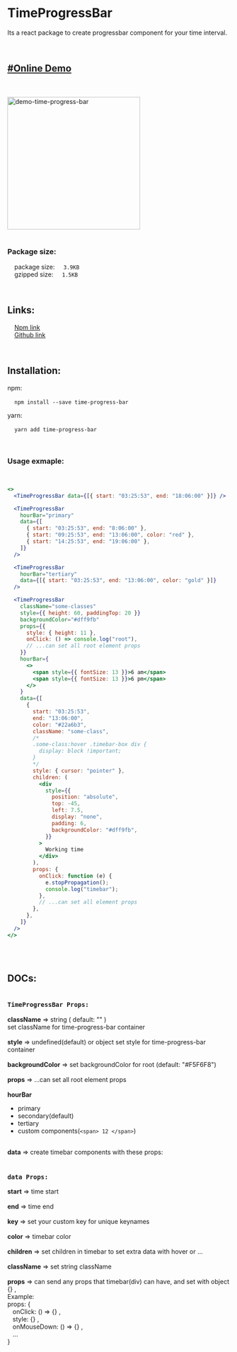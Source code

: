 # TimeProgressBar

Its a react package to create progressbar component for your time interval.

<br />

## [#Online Demo](https://codepen.io/mohammadbrzbrz72/pen/RwgmPmx)

<br />
<br />
<a href="https://imgbb.com/" target="_blank"><img style='width:300px' src="https://i.ibb.co/0VSjfrF/demo-time-progress-bar.png" alt="demo-time-progress-bar" border="0px" /></a>
<br />
<br />

### Package size:

&nbsp;&nbsp;&nbsp;&nbsp;package size:&nbsp;&nbsp;&nbsp;&nbsp; `3.9KB `<br />
&nbsp;&nbsp;&nbsp;&nbsp;gzipped size:&nbsp;&nbsp;&nbsp;&nbsp; `1.5KB`

<br />

## Links:

&nbsp;&nbsp;&nbsp;&nbsp;[Npm link](https://www.npmjs.com/package/time-progress-bar) <br />
&nbsp;&nbsp;&nbsp;&nbsp;[Github link](https://github.com/mohammadbrzbrz72/time-progress-bar)

<br />

## Installation:

npm:

&nbsp;&nbsp;&nbsp;&nbsp;`npm install --save time-progress-bar`

yarn:

&nbsp;&nbsp;&nbsp;&nbsp;`yarn add time-progress-bar`

<br />

### Usage exmaple:

<br />

```jsx
<>
  <TimeProgressBar data={[{ start: "03:25:53", end: "18:06:00" }]} />

  <TimeProgressBar
    hourBar="primary"
    data={[
      { start: "03:25:53", end: "8:06:00" },
      { start: "09:25:53", end: "13:06:00", color: "red" },
      { start: "14:25:53", end: "19:06:00" },
    ]}
  />

  <TimeProgressBar
    hourBar="tertiary"
    data={[{ start: "03:25:53", end: "13:06:00", color: "gold" }]}
  />

  <TimeProgressBar
    className="some-classes"
    style={{ height: 60, paddingTop: 20 }}
    backgroundColor="#dff9fb"
    props={{
      style: { height: 11 },
      onClick: () => console.log("root"),
      // ...can set all root element props
    }}
    hourBar={
      <>
        <span style={{ fontSize: 13 }}>6 am</span>
        <span style={{ fontSize: 13 }}>6 pm</span>
      </>
    }
    data={[
      {
        start: "03:25:53",
        end: "13:06:00",
        color: "#22a6b3",
        className: "some-class",
        /*
        .some-class:hover .timebar-box div {
          display: block !important; 
        }
        */
        style: { cursor: "pointer" },
        children: (
          <div
            style={{
              position: "absolute",
              top: -45,
              left: 7.5,
              display: "none",
              padding: 6,
              backgroundColor: "#dff9fb",
            }}
          >
            Working time
          </div>
        ),
        props: {
          onClick: function (e) {
            e.stopPropagation();
            console.log("timebar");
          },
          // ...can set all element props
        },
      },
    ]}
  />
</>
```

<br />
<br />

## DOCs:

#

### `TimeProgressBar Props:`

**className** => string ( default: "" ) <br />
set className for time-progress-bar container
<br />
<br />
**style** => undefined(default) or object
set style for time-progress-bar container
<br />
<br />
**backgroundColor** => set backgroundColor for root (default: "#F5F6F8")
<br />
<br />
**props** => ...can set all root element props
<br />
<br />
**hourBar**

- primary
- secondary(default)
- tertiary
- custom components(`<span> 12 </span>`)
  <br />
  <br />

**data** => create timebar components with these props:
<br />
<br />

### `data Props:`

**start** => time start <br /><br />
**end** => time end <br /><br />
**key** => set your custom key for unique keynames <br /><br />
**color** => timebar color <br /><br />
**children** => set children in timebar to set extra data with hover or ... <br /><br />
**className** => set string className <br /><br />
**props** => can send any props that timebar(div) can have, and set with object {}
,<br />Example: <br />
props: {<br />
&nbsp;&nbsp;&nbsp;onClick: () => {} ,<br />
&nbsp;&nbsp;&nbsp;style: {} ,<br />
&nbsp;&nbsp;&nbsp;onMouseDown: () => {} ,<br />
&nbsp;&nbsp;&nbsp;...<br />
}
<br />
